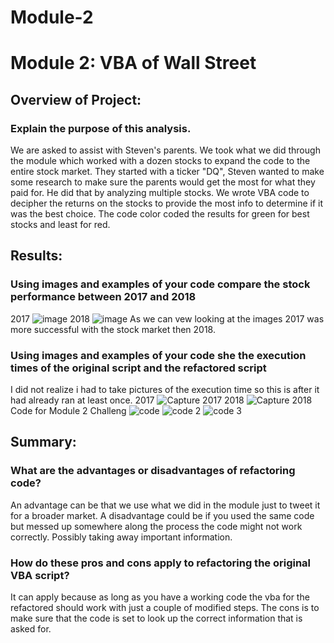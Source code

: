 # Module-2
# Module 2: VBA of Wall Street
## Overview of Project:
### Explain the purpose of this analysis.
  We are asked to assist with Steven's parents. We took what we did through the module which worked with a dozen stocks to expand the code to the entire stock market. They started with a ticker "DQ", Steven wanted to make some research to make sure the parents would get the most for what they paid for. He did that by analyzing multiple stocks. We wrote VBA code to decipher the returns on the stocks to provide the most info to determine if it was the best choice. The code color coded the results for green for best stocks and least for red. 
## Results:
### Using images and examples of your code compare the stock performance between 2017 and 2018
2017
![image](https://user-images.githubusercontent.com/99035696/158083533-a0a079bb-b71c-4af4-8e2e-f8eb9d9ae156.png)
2018
![image](https://user-images.githubusercontent.com/99035696/158083508-69d56d27-bffe-4905-826a-1d8c50b8706b.png)
As we can vew looking at the images 2017 was more successful with the stock market then 2018.
### Using images and examples of your code she the execution times of the original script and the refactored script
I did not realize i had to take pictures of the execution time so this is after it had already ran at least once.
2017
![Capture 2017](https://user-images.githubusercontent.com/99035696/158083653-a95204fd-c540-4853-a3a3-d830efafff78.PNG)
2018
![Capture 2018](https://user-images.githubusercontent.com/99035696/158083675-df5456c4-1bed-4a7f-94f6-ff4b753fc655.PNG)
Code for Module 2 Challeng
![code](https://user-images.githubusercontent.com/99035696/158083950-19990660-ad35-4f85-bf55-493999c09901.PNG)
![code 2](https://user-images.githubusercontent.com/99035696/158083970-1da2c03d-30ce-453b-97f0-e19fea97ba70.PNG)
![code 3](https://user-images.githubusercontent.com/99035696/158083985-cd92b94b-24f5-4e51-8049-8ae1dc62e958.PNG)
## Summary: 
### What are the advantages or disadvantages of refactoring code? 
An advantage can be that we use what we did in the module just to tweet it for a broader market. A disadvantage could be if you used the same code but messed up somewhere along the process the code might not work correctly. Possibly taking away important information.
### How do these pros and cons apply to refactoring the original VBA script?
It can apply because as long as you have a working code the vba for the refactored should work with just a couple of modified steps. The cons is to make sure that the code is set to look up the correct information that is asked for.

